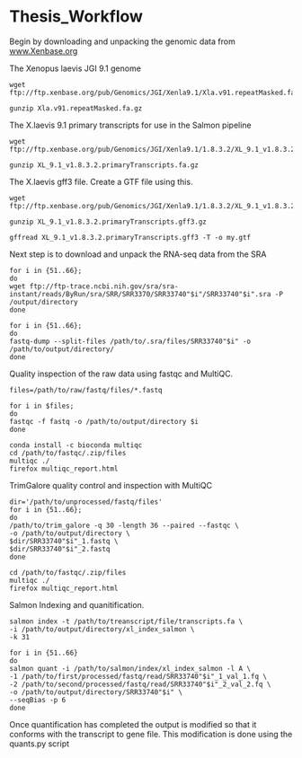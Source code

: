 # Thesis_Workflow

Begin by downloading and unpacking the genomic data from www.Xenbase.org

The Xenopus laevis JGI 9.1 genome
```
wget ftp://ftp.xenbase.org/pub/Genomics/JGI/Xenla9.1/Xla.v91.repeatMasked.fa.gz
  
gunzip Xla.v91.repeatMasked.fa.gz
```
The X.laevis 9.1 primary transcripts for use in the Salmon pipeline
```
wget ftp://ftp.xenbase.org/pub/Genomics/JGI/Xenla9.1/1.8.3.2/XL_9.1_v1.8.3.2.primaryTranscripts.fa.gz 

gunzip XL_9.1_v1.8.3.2.primaryTranscripts.fa.gz 
```
The X.laevis gff3 file. Create a GTF file using this.
```
wget ftp://ftp.xenbase.org/pub/Genomics/JGI/Xenla9.1/1.8.3.2/XL_9.1_v1.8.3.2.primaryTranscripts.gff3.gz

gunzip XL_9.1_v1.8.3.2.primaryTranscripts.gff3.gz

gffread XL_9.1_v1.8.3.2.primaryTranscripts.gff3 -T -o my.gtf
```
Next step is to download and unpack the RNA-seq data from the SRA
```
for i in {51..66};
do
wget ftp://ftp-trace.ncbi.nih.gov/sra/sra-instant/reads/ByRun/sra/SRR/SRR3370/SRR33740"$i"/SRR33740"$i".sra -P /output/directory
done

for i in {51..66};
do
fastq-dump --split-files /path/to/.sra/files/SRR33740"$i" -o /path/to/output/directory/ 
done
```
Quality inspection of the raw data using fastqc and MultiQC.
```
files=/path/to/raw/fastq/files/*.fastq

for i in $files;
do 
fastqc -f fastq -o /path/to/output/directory $i
done

conda install -c bioconda multiqc
cd /path/to/fastqc/.zip/files
multiqc ./
firefox multiqc_report.html
```
TrimGalore quality control and inspection with MultiQC
```
dir='/path/to/unprocessed/fastq/files'
for i in {51..66};
do
/path/to/trim_galore -q 30 -length 36 --paired --fastqc \
-o /path/to/output/directory \
$dir/SRR33740"$i"_1.fastq \
$dir/SRR33740"$i"_2.fastq
done

cd /path/to/fastqc/.zip/files
multiqc ./
firefox multiqc_report.html
```
Salmon Indexing and quanitification.
```
salmon index -t /path/to/treanscript/file/transcripts.fa \
-i /path/to/output/directory/xl_index_salmon \
-k 31

for i in {51..66}
do
salmon quant -i /path/to/salmon/index/xl_index_salmon -l A \
-1 /path/to/first/processed/fastq/read/SRR33740"$i"_1_val_1.fq \
-2 /path/to/second/processed/fastq/read/SRR33740"$i"_2_val_2.fq \
-o /path/to/output/directory/SRR33740"$i" \
--seqBias -p 6
done
```
Once quantification has completed the output is modified so that it conforms with the transcript to gene file.
This modification is done using the quants.py script
